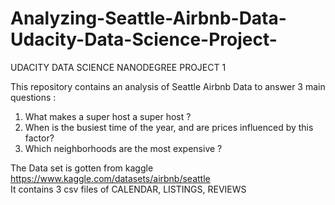 # Analyzing-Seattle-Airbnb-Data-Udacity-Data-Science-Project-
UDACITY DATA SCIENCE NANODEGREE PROJECT 1 

This repository contains an analysis of Seattle Airbnb Data to answer 3 main questions : 
1. What makes a super host a super host ?
2. When is the busiest time of the year, and are prices influenced by this factor?
3. Which neighborhoods are the most expensive ?
 
The Data set is gotten from kaggle https://www.kaggle.com/datasets/airbnb/seattle  
It contains 3 csv files of CALENDAR, LISTINGS, REVIEWS
